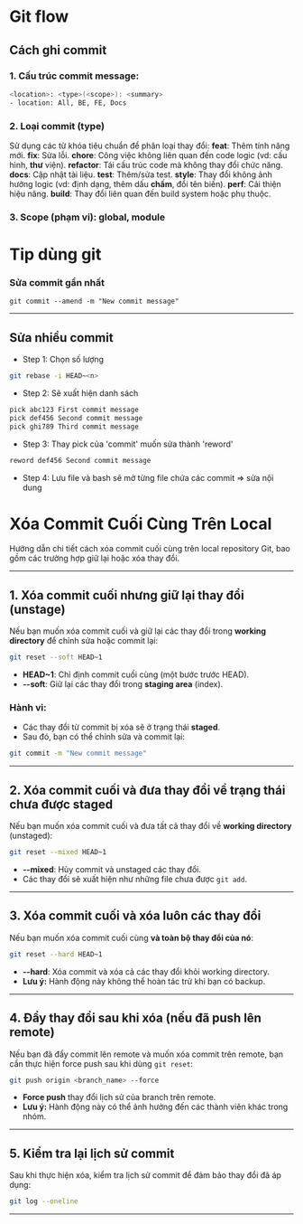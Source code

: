 # Git flow

## Cách ghi commit

### 1. Cấu trúc commit message:

```bash
<location>: <type>(<scope>): <summary>
- location: All, BE, FE, Docs
```

### 2. Loại commit (type)

Sử dụng các từ khóa tiêu chuẩn để phân loại thay đổi:
**feat**: Thêm tính năng mới.
**fix**: Sửa lỗi.
**chore**: Công việc không liên quan đến code logic (vd: cấu hình, **thư** viện).
**refactor**: Tái cấu trúc code mà không thay đổi chức năng.
**docs**: Cập nhật tài liệu.
**test**: Thêm/sửa test.
**style**: Thay đổi không ảnh hưởng logic (vd: định dạng, thêm dấu **chấm**, đổi tên biến).
**perf**: Cải thiện hiệu năng.
**build**: Thay đổi liên quan đến build system hoặc phụ thuộc.

### 3. Scope (phạm vi): global, module

# Tip dùng git

### Sửa commit gần nhất

```base
git commit --amend -m "New commit message"
```

---

## Sửa nhiều commit

- Step 1: Chọn số lượng

```bash
git rebase -i HEAD~<n>
```

- Step 2: Sẽ xuất hiện danh sách

```bash
pick abc123 First commit message
pick def456 Second commit message
pick ghi789 Third commit message
```

- Step 3: Thay pick của 'commit' muốn sửa thành 'reword'

```bash
reword def456 Second commit message
```

- Step 4: Lưu file và bash sẽ mở từng file chứa các commit => sửa nội dung

# Xóa Commit Cuối Cùng Trên Local

Hướng dẫn chi tiết cách xóa commit cuối cùng trên local repository Git, bao gồm các trường hợp giữ lại hoặc xóa thay đổi.

---

## **1. Xóa commit cuối nhưng giữ lại thay đổi (unstage)**

Nếu bạn muốn xóa commit cuối và giữ lại các thay đổi trong **working directory** để chỉnh sửa hoặc commit lại:

```bash
git reset --soft HEAD~1
```

- **HEAD~1**: Chỉ định commit cuối cùng (một bước trước HEAD).
- **--soft**: Giữ lại các thay đổi trong **staging area** (index).

### **Hành vi:**

- Các thay đổi từ commit bị xóa sẽ ở trạng thái **staged**.
- Sau đó, bạn có thể chỉnh sửa và commit lại:

```bash
git commit -m "New commit message"
```

---

## **2. Xóa commit cuối và đưa thay đổi về trạng thái chưa được staged**

Nếu bạn muốn xóa commit cuối và đưa tất cả thay đổi về **working directory** (unstaged):

```bash
git reset --mixed HEAD~1
```

- **--mixed**: Hủy commit và unstaged các thay đổi.
- Các thay đổi sẽ xuất hiện như những file chưa được `git add`.

---

## **3. Xóa commit cuối và xóa luôn các thay đổi**

Nếu bạn muốn xóa commit cuối cùng **và toàn bộ thay đổi của nó**:

```bash
git reset --hard HEAD~1
```

- **--hard**: Xóa commit và xóa cả các thay đổi khỏi working directory.
- **Lưu ý:** Hành động này không thể hoàn tác trừ khi bạn có backup.

---

## **4. Đẩy thay đổi sau khi xóa (nếu đã push lên remote)**

Nếu bạn đã đẩy commit lên remote và muốn xóa commit trên remote, bạn cần thực hiện force push sau khi dùng `git reset`:

```bash
git push origin <branch_name> --force
```

- **Force push** thay đổi lịch sử của branch trên remote.
- **Lưu ý:** Hành động này có thể ảnh hưởng đến các thành viên khác trong nhóm.

---

## **5. Kiểm tra lại lịch sử commit**

Sau khi thực hiện xóa, kiểm tra lịch sử commit để đảm bảo thay đổi đã áp dụng:

```bash
git log --oneline
```

---
